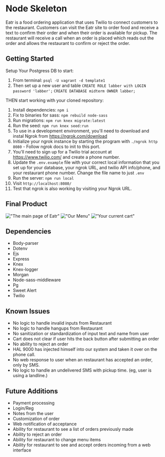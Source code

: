 # Node Skeleton

Eatr is a food ordering application that uses Twilio to connect customers to the restaurant. Customers can visit the Eatr site to order food and receive a text to confirm their order and when their order is available for pickup. The restaurant will receive a call when an order is placed which reads out the order and allows the restaurant to confirm or reject the order.

## Getting Started

Setup Your Postgress DB to start:

1. From terminal: `psql -U vagrant -d template1`
2. Then set up a new user and table 
`CREATE ROLE labber with LOGIN password 'labber';`
`CREATE DATABASE midterm OWNER labber;`

THEN start working with your cloned repository:

1. Install dependencies: `npm i`
2. Fix to binaries for sass: `npm rebuild node-sass`
3. Run migrations: `npm run knex migrate:latest`
4. Run the seed: `npm run knex seed:run`
5. To use in a development environment, you'll need to download and instal Ngrok from https://ngrok.com/download
6. Initialize your ngrok instance by starting the program with `./ngrok http 8080` - Follow ngrok docs to init to this port.
7. You'll need to sign up for a Twilio trial account at https://www.twilio.com/ and create a phone number.
8. Update the `.env.example` file with your correct local information that you set up for your database, your ngrok URL, and twilio API info/phone, and your restaurant phone number. Change the file name to just `.env`
9. Run the server: `npm run local`
10. Visit `http://localhost:8080/`
11. Test that ngrok is also working by visiting your Ngrok URL.

## Final Product
!["The main page of Eatr"](https://github.com/dennyhollick/midterm-food-delivery/blob/master/docs/Screen%20Shot%202017-07-24%20at%2010.49.02%20AM.png?raw=true)
!["Our Menu"](https://github.com/dennyhollick/midterm-food-delivery/blob/master/docs/Screen%20Shot%202017-07-24%20at%2010.49.21%20AM.png?raw=true)
!["Your current cart"](https://github.com/dennyhollick/midterm-food-delivery/blob/master/docs/Screen%20Shot%202017-07-24%20at%2010.49.45%20AM.png?raw=true)

## Dependencies

- Body-parser
- Dotenv
- Ejs
- Express
- Knex
- Knex-logger
- Morgan
- Node-sass-middleware
- Pg
- Sweet Alert
- Twilio

## Known Issues

- No logic to handle invalid inputs from Restaurant
- No logic to handle hangups from Restaurant
- No sanitization or standardization of input text and name from user
- Cart does not clear if user hits the back button after submitting an order
- No ability to reject an order
- HAL 9000 has injected himself into our system and taken it over on the phone call.
- No web response to user when an restaurant has accepted an order, only by SMS.
- No logic to handle an undelivered SMS with pickup time. (eg, user is using a landline.)

## Future Additions

- Payment processing
- Login/Reg
- Notes from the user
- Customization of order
- Web notification of acceptance 
- Ability for restaurant to see a list of orders previously made
- Ability to reject an order
- Ability for restaurant to change menu items
- Ability for restaurant to see and accept orders incoming from a web interface

